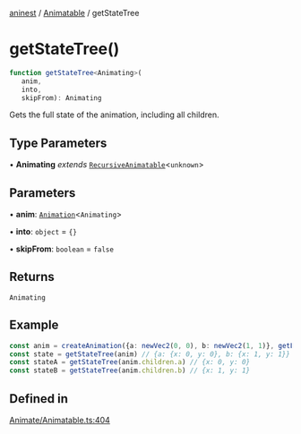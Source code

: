 [aninest](../../index.md) / [Animatable](../index.md) / getStateTree

# getStateTree()

```ts
function getStateTree<Animating>(
   anim, 
   into, 
   skipFrom): Animating
```

Gets the full state of the animation, including all children.

## Type Parameters

• **Animating** *extends* [`RecursiveAnimatable`](../../AnimatableTypes/type-aliases/RecursiveAnimatable.md)\<`unknown`\>

## Parameters

• **anim**: [`Animation`](../../AnimatableTypes/type-aliases/Animation.md)\<`Animating`\>

• **into**: `object` = `{}`

• **skipFrom**: `boolean` = `false`

## Returns

`Animating`

## Example

```ts
const anim = createAnimation({a: newVec2(0, 0), b: newVec2(1, 1)}, getLinearInterp(1))
const state = getStateTree(anim) // {a: {x: 0, y: 0}, b: {x: 1, y: 1}}
const stateA = getStateTree(anim.children.a) // {x: 0, y: 0}
const stateB = getStateTree(anim.children.b) // {x: 1, y: 1}
```

## Defined in

[Animate/Animatable.ts:404](https://github.com/zphrs/aninest/blob/988b5e8ac7585d70f507e793229537041ab3eea8/core/src/Animate/Animatable.ts#L404)
